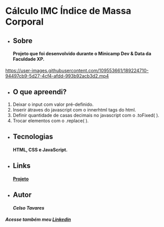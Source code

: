 # Cálculo IMC Índice de Massa Corporal
* ## Sobre
    #### Projeto que foi desenvolvido durante o Minicamp Dev & Data da Faculdade XP.

https://user-images.githubusercontent.com/109553661/189224710-94497cb9-5d27-4cf4-afdd-993b92acb3d2.mp4

* ## O que apreendi?
1.  Deixar o input com valor pré-definido.
2.  Inserir átraves do javascript com o innerhtml tags do html.
3.  Definir quantidade de casas decimais no javascript com o .toFixed( ).
4.  Trocar elementos com o .replace( ).

* ## Tecnologias
    #### HTML, CSS e JavaScript.
* ## Links
    #### [Projeto](https://celsotavares.github.io/IMC/)
* ## Autor
    #### *Celso Tavares*
   
#####                                           Acesse também meu [Linkedin](https://www.linkedin.com/in/celsotavaresjunior/)
